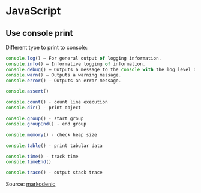 # JavaScript

## Use console print

Different type to print to console:

```javascript
console.log() – For general output of logging information.
console.info() – Informative logging of information.
console.debug() – Outputs a message to the console with the log level debug.
console.warn() – Outputs a warning message.
console.error() – Outputs an error message.

console.assert() 

console.count() - count line execution
console.dir() - print object

console.group() - start group
console.groupEnd() - end group

console.memory() - check heap size

console.table() - print tabular data

console.time() - track time
console.timeEnd()

console.trace() - output stack trace
```

Source: [markodenic](https://markodenic.com/use-console-log-like-a-pro/)
